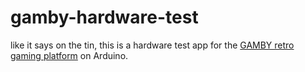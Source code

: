 gamby-hardware-test
===================

like it says on the tin, this is a hardware test app for the [GAMBY retro gaming platform][gamby] on Arduino.

[gamby]: http://logicalzero.com/gamby/ "GAMBY homepage"
